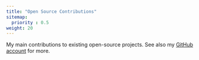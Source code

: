 ```yaml
---
title: "Open Source Contributions"
sitemap:
  priority : 0.5
weight: 20
---
```

My main contributions to existing open-source projects. See also my [GitHub account](https://github.com/rapha-borges) for more.
